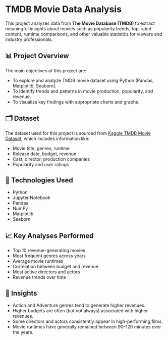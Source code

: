 # TMDB Movie Data Analysis

This project analyzes data from **The Movie Database (TMDB)** to extract meaningful insights about movies such as popularity trends, top-rated content, runtime comparisons, and other valuable statistics for viewers and industry professionals.

## 📊 Project Overview

The main objectives of this project are:
- To explore and analyze TMDB movie dataset using Python (Pandas, Matplotlib, Seaborn).
- To identify trends and patterns in movie production, popularity, and revenue.
- To visualize key findings with appropriate charts and graphs.

## 🗂 Dataset

The dataset used for this project is sourced from [Kaggle TMDB Movie Dataset](https://www.kaggle.com/tmdb/tmdb-movie-metadata), which includes information like:
- Movie title, genres, runtime
- Release date, budget, revenue
- Cast, director, production companies
- Popularity and user ratings

## 🔧 Technologies Used

- Python
- Jupyter Notebook
- Pandas
- NumPy
- Matplotlib
- Seaborn

## 📈 Key Analyses Performed

- Top 10 revenue-generating movies
- Most frequent genres across years
- Average movie runtimes
- Correlation between budget and revenue
- Most active directors and actors
- Revenue trends over time


## 🧠 Insights

- Action and Adventure genres tend to generate higher revenues.
- Higher budgets are often (but not always) associated with higher revenues.
- Some directors and actors consistently appear in high-performing films.
- Movie runtimes have generally remained between 90–120 minutes over the years.


